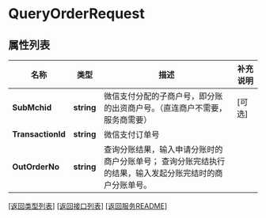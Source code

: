 # QueryOrderRequest

## 属性列表

名称 | 类型 | 描述 | 补充说明
------------ | ------------- | ------------- | -------------
**SubMchid** | **string** | 微信支付分配的子商户号，即分账的出资商户号。（直连商户不需要，服务商需要） | [可选] 
**TransactionId** | **string** | 微信支付订单号 | 
**OutOrderNo** | **string** | 查询分账结果，输入申请分账时的商户分账单号； 查询分账完结执行的结果，输入发起分账完结时的商户分账单号。 | 

[\[返回类型列表\]](README.md#类型列表)
[\[返回接口列表\]](README.md#接口列表)
[\[返回服务README\]](README.md)


